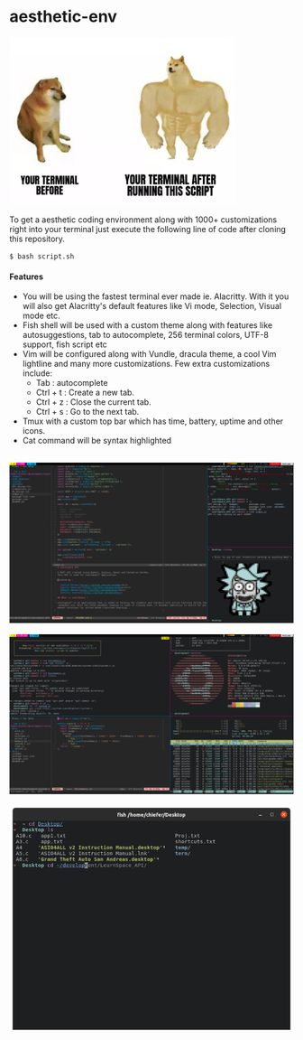 # aesthetic-env
<img src="images/env.jpg" alt="drawing" width="400"/><br>

To get a aesthetic coding environment along with 1000+ customizations right into your terminal just execute the following line of code after cloning this repository.<br>
```
$ bash script.sh
```

#### Features
  - You will be using the fastest terminal ever made ie. Alacritty. With it you will also get Alacritty's default features like Vi mode, Selection, Visual mode etc.
  - Fish shell will be used with a custom theme along with features like autosuggestions, tab to autocomplete, 256 terminal colors, UTF-8 support, fish script etc
  - Vim will be configured along with Vundle, dracula theme, a cool Vim lightline and many more customizations. Few extra customizations include:
    - Tab      : autocomplete
    - Ctrl + t : Create a new tab.
    - Ctrl + z : Close the current tab.
    - Ctrl + s : Go to the next tab.
  - Tmux with a custom top bar which has time, battery, uptime and other icons.
  - Cat command will be syntax highlighted
  <br><br>

![screenshot 1](images/1.png)<br><br>
![screenshot 2](images/2.png)<br><br>
![screenshot 3](images/3.png)
